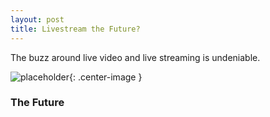 ```yaml
---
layout: post
title: Livestream the Future?
---
```


The buzz around live video and live streaming is undeniable. 

![placeholder](http://www.jasoncui.me/public/livestreaming.png){: .center-image }

### The Future